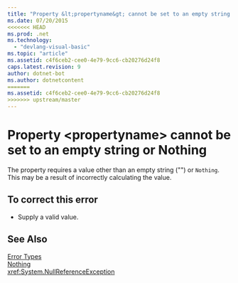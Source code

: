 ```yaml
---
title: "Property &lt;propertyname&gt; cannot be set to an empty string or Nothing"
ms.date: 07/20/2015
<<<<<<< HEAD
ms.prod: .net
ms.technology: 
  - "devlang-visual-basic"
ms.topic: "article"
ms.assetid: c4f6ceb2-cee0-4e79-9cc6-cb20276d24f8
caps.latest.revision: 9
author: dotnet-bot
ms.author: dotnetcontent
=======
ms.assetid: c4f6ceb2-cee0-4e79-9cc6-cb20276d24f8
>>>>>>> upstream/master
---
```

# Property &lt;propertyname&gt; cannot be set to an empty string or Nothing
The property requires a value other than an empty string ("") or `Nothing`. This may be a result of incorrectly calculating the value.  
  
## To correct this error  
  
-   Supply a valid value.  
  
## See Also  
 [Error Types](../../visual-basic/programming-guide/language-features/error-types.md)  
 [Nothing](../../visual-basic/language-reference/nothing.md)  
 <xref:System.NullReferenceException>
